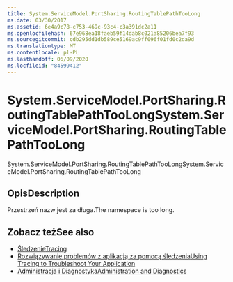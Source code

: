```yaml
---
title: System.ServiceModel.PortSharing.RoutingTablePathTooLong
ms.date: 03/30/2017
ms.assetid: 6e4a9c78-c753-469c-93c4-c3a391dc2a11
ms.openlocfilehash: 67e968ea18faeb59f14dab8c021a85206bea7f93
ms.sourcegitcommit: cdb295dd1db589ce5169ac9ff096f01fd0c2da9d
ms.translationtype: MT
ms.contentlocale: pl-PL
ms.lasthandoff: 06/09/2020
ms.locfileid: "84599412"
---
```

# <a name="systemservicemodelportsharingroutingtablepathtoolong"></a><span data-ttu-id="8b55f-102">System.ServiceModel.PortSharing.RoutingTablePathTooLong</span><span class="sxs-lookup"><span data-stu-id="8b55f-102">System.ServiceModel.PortSharing.RoutingTablePathTooLong</span></span>
<span data-ttu-id="8b55f-103">System.ServiceModel.PortSharing.RoutingTablePathTooLong</span><span class="sxs-lookup"><span data-stu-id="8b55f-103">System.ServiceModel.PortSharing.RoutingTablePathTooLong</span></span>  
  
## <a name="description"></a><span data-ttu-id="8b55f-104">Opis</span><span class="sxs-lookup"><span data-stu-id="8b55f-104">Description</span></span>  
 <span data-ttu-id="8b55f-105">Przestrzeń nazw jest za długa.</span><span class="sxs-lookup"><span data-stu-id="8b55f-105">The namespace is too long.</span></span>  
  
## <a name="see-also"></a><span data-ttu-id="8b55f-106">Zobacz też</span><span class="sxs-lookup"><span data-stu-id="8b55f-106">See also</span></span>

- [<span data-ttu-id="8b55f-107">Śledzenie</span><span class="sxs-lookup"><span data-stu-id="8b55f-107">Tracing</span></span>](index.md)
- [<span data-ttu-id="8b55f-108">Rozwiązywanie problemów z aplikacją za pomocą śledzenia</span><span class="sxs-lookup"><span data-stu-id="8b55f-108">Using Tracing to Troubleshoot Your Application</span></span>](using-tracing-to-troubleshoot-your-application.md)
- [<span data-ttu-id="8b55f-109">Administracja i Diagnostyka</span><span class="sxs-lookup"><span data-stu-id="8b55f-109">Administration and Diagnostics</span></span>](../index.md)
